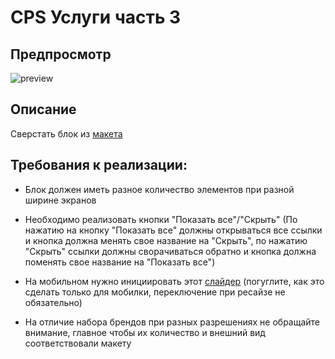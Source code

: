 # CPS Услуги часть 3

## Предпросмотр

![preview](later)

## Описание

Сверстать блок из [макета](https://www.figma.com/file/7Aydx1qy2l56BJYrIDlHFq/%D0%91%D0%BB%D0%BE%D0%BA-1.5%3A-JavaScript-%D0%B2-%D0%B1%D1%80%D0%B0%D1%83%D0%B7%D0%B5%D1%80%D0%B5?node-id=0%3A312&t=dGww9JjOvv9cuZX8-1)

## Требования к реализации:

- Блок должен иметь разное количество элементов при разной ширине экранов

- Необходимо реализовать кнопки "Показать все"/"Скрыть" (По нажатию на кнопку "Показать все" должны открываться все ссылки и кнопка должна менять свое название на "Скрыть", по нажатию "Скрыть" ссылки должны сворачиваться обратно и кнопка должна поменять свое название на "Показать все")

- На мобильном нужно инициировать этот [слайдер](https://swiperjs.com/) (погуглите, как это сделать только для мобилки, переключение при ресайзе не обязательно)

- На отличие набора брендов при разных разрешениях не обращайте внимание, главное чтобы их количество и внешний вид соответствовали макету
